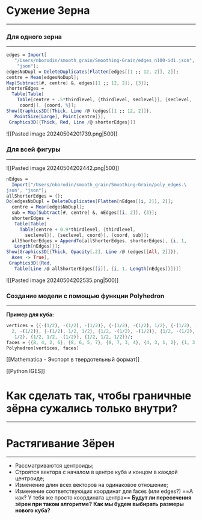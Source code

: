 # Сужение Зерна
---
### Для одного зерна
---
```mathematica
edges = Import[
   "/Users/nborodin/smooth_grain/Smoothing-Grain/edges_n100-id1.json",
    "json"];
edgesNoDupl = DeleteDuplicates[Flatten[edges[[1 ;; 12, 2]], 2]];
centre = Mean[edgesNoDupl];
Map[Subtract[#, centre] &, edges[[1 ;; 12, 2]], {3}];
shorterEdges = 
  Table[Table[
    Table[centre + .5*thirdlevel, {thirdlevel, seclevel}], {seclevel, 
     coord}], {coord, %}];
Show[Graphics3D[{Thick, Line /@ (edges[[1 ;; 12, 2]]), 
   PointSize[Large], Point[centre]}], 
 Graphics3D[{Thick, Red, Line /@ shorterEdges}]]

```
![[Pasted image 20240504201739.png|500]]

### Для всей фигуры
---
![[Pasted image 20240504202442.png|500]]
```mathematica
nEdges = 
  Import["/Users/nborodin/smooth_grain/Smoothing-Grain/poly_edges.\
json", "json"];
allShorterEdges = {};
Do[edgesNoDupl = DeleteDuplicates[Flatten[nEdges[[i, 2]], 2]];
  centre = Mean[edgesNoDupl];
  sub = Map[Subtract[#, centre] &, nEdges[[i, 2]], {3}];
  shorterEdges = 
   Table[Table[
     Table[centre + 0.9*thirdlevel, {thirdlevel, 
       seclevel}], {seclevel, coord}], {coord, sub}];
  allShorterEdges = AppendTo[allShorterEdges, shorterEdges], {i, 1, 
   Length[nEdges]}];
Show[Graphics3D[{Thick, Opacity[.2], Line /@ (edges[[All, 2]])}, 
  Axes -> True], 
 Graphics3D[{Red, 
   Table[Line /@ allShorterEdges[[i]], {i, 1, Length[nEdges]}]}]]

```
![[Pasted image 20240504202535.png|500]]
### Создание модели с помощью функции Polyhedron
---
**Пример для куба:**
```mathematica
vertices = {{-(1/2), -(1/2), -(1/2)}, {-(1/2), -(1/2), 1/2}, {-(1/2), 1/
  2, -(1/2)}, {-(1/2), 1/2, 1/2}, {1/2, -(1/2), -(1/2)}, {1/2, -(1/2),
   1/2}, {1/2, 1/2, -(1/2)}, {1/2, 1/2, 1/2}}/;
faces = {{8, 4, 2, 6}, {8, 6, 5, 7}, {8, 7, 3, 4}, {4, 3, 1, 2}, {1, 3, 7, 5}, {2, 1, 5, 6}}
Polyhedron[vertices, faces]
```

[[Mathematica - Экспорт в твердотельный формат]]

[[Python IGES]]

# Как сделать так, чтобы граничные зёрна сужались только внутри?
---

# Растягивание Зёрен
---
- Рассматриваются центроиды;
- Строятся вектора c началом в центре куба и концом в каждой центроиде;
- Изменение длин всех векторов на одинаковое отношение;
- Изменение соответствующих координат для faces (или edges?) ==А как? У тебя же просто координата центра==
**Будут ли пересечения зёрен при таком алгоритме?**
**Как мы будем выбирать размеры нового куба?**